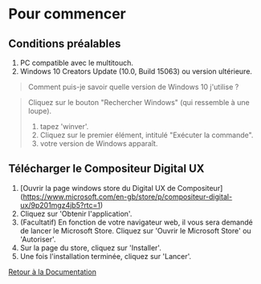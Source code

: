 # Pour commencer

## Conditions préalables

1. PC compatible avec le multitouch.
1. Windows 10 Creators Update (10.0, Build 15063) ou version ultérieure.

> Comment puis-je savoir quelle version de Windows 10 j'utilise ?

> Cliquez sur le bouton "Rechercher Windows" (qui ressemble à une loupe).
> 1. tapez 'winver'.
> 1. Cliquez sur le premier élément, intitulé "Exécuter la commande".
> 1. votre version de Windows apparaît.

## Télécharger le Compositeur Digital UX

1. [Ouvrir la page windows store du Digital UX de Compositeur] (https://www.microsoft.com/en-gb/store/p/compositeur-digital-ux/9p201mgz4jb5?rtc=1)
1. Cliquez sur 'Obtenir l'application'.
1. (Facultatif) En fonction de votre navigateur web, il vous sera demandé de lancer le Microsoft Store. Cliquez sur 'Ouvrir le Microsoft Store' ou 'Autoriser'.
1. Sur la page du store, cliquez sur 'Installer'.
1. Une fois l'installation terminée, cliquez sur 'Lancer'.

[Retour à la Documentation](../index.md)


